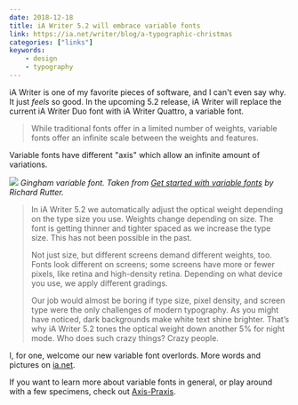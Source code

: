 ```yaml
---
date: 2018-12-18
title: iA Writer 5.2 will embrace variable fonts
link: https://ia.net/writer/blog/a-typographic-christmas
categories: ["links"]
keywords:
    - design
    - typography
---
```


iA Writer is one of my favorite pieces of software, and I can't even say why. It just _feels_ so good. In the upcoming 5.2 release, iA Writer will replace the current iA Writer Duo font with iA Writer Quattro, a variable font.

> While traditional fonts offer in a limited number of weights, variable fonts offer an infinite scale between the weights and features.

Variable fonts have different "axis" which allow an infinite amount of variations.

![](/media/gingham-variable-font.jpg)
*Gingham variable font. Taken from [Get started with variable fonts](https://medium.com/@clagnut/get-started-with-variable-fonts-c055fd73ecd7) by Richard Rutter.*

> In iA Writer 5.2 we automatically adjust the optical weight depending on the type size you use. Weights change depending on size. The font is getting thinner and tighter spaced as we increase the type size. This has not been possible in the past.
>
> Not just size, but different screens demand different weights, too. Fonts look different on screens; some screens have more or fewer pixels, like retina and high-density retina. Depending on what device you use, we apply different gradings.
>
> Our job would almost be boring if type size, pixel density, and screen type were the only challenges of modern typography. As you might have noticed, dark backgrounds make white text shine brighter. That’s why iA Writer 5.2 tones the optical weight down another 5% for night mode. Who does such crazy things? Crazy people.

I, for one, welcome our new variable font overlords. More words and pictures on [ia.net](https://ia.net/writer/blog/a-typographic-christmas).

If you want to learn more about variable fonts in general, or play around with a few specimens, check out [Axis-Praxis](https://www.axis-praxis.org/specimens/__DEFAULT__).
